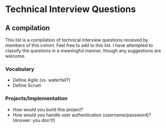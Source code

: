 # Technical Interview Questions
## A compilation

This list is a compilation of technical interview questions received by members of this cohort. Feel free to add to this list.
I have attempted to classify the questions in a meaningful manner, though any suggestions are welcome.

### Vocabulary
- Define Agile (vs. waterfall?)
- Define Scrum

### Projects/Implementation
- How would you build this project?
- How would you handle user authentication (username/password)? (Answer: you don't!)
